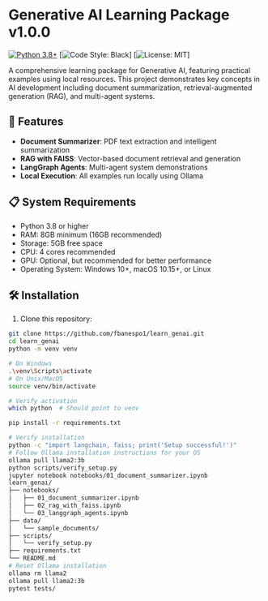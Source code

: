 # Generative AI Learning Package v1.0.0

[![Python 3.8+](https://img.shields.io/badge/python-3.8+-blue.svg)](https://www.python.org/downloads/)
[![Code Style: Black](https://img.shields.io/badge/code%20style-black-000000.svg)]
[![License: MIT](https://img.shields.io/badge/License-MIT-yellow.svg)]

A comprehensive learning package for Generative AI, featuring practical examples using local resources. This project demonstrates key concepts in AI development including document summarization, retrieval-augmented generation (RAG), and multi-agent systems.

## 🚀 Features

- **Document Summarizer**: PDF text extraction and intelligent summarization
- **RAG with FAISS**: Vector-based document retrieval and generation
- **LangGraph Agents**: Multi-agent system demonstrations
- **Local Execution**: All examples run locally using Ollama

## 📋 System Requirements

- Python 3.8 or higher
- RAM: 8GB minimum (16GB recommended)
- Storage: 5GB free space
- CPU: 4 cores recommended
- GPU: Optional, but recommended for better performance
- Operating System: Windows 10+, macOS 10.15+, or Linux

## 🛠️ Installation

1. Clone this repository:
```bash
git clone https://github.com/fbanespo1/learn_genai.git
cd learn_genai
python -m venv venv

# On Windows
.\venv\Scripts\activate
# On Unix/MacOS
source venv/bin/activate

# Verify activation
which python  # Should point to venv

pip install -r requirements.txt

# Verify installation
python -c "import langchain, faiss; print('Setup successful!')"
# Follow Ollama installation instructions for your OS
ollama pull llama2:3b
python scripts/verify_setup.py
jupyter notebook notebooks/01_document_summarizer.ipynb
learn_genai/
├── notebooks/
│   ├── 01_document_summarizer.ipynb
│   ├── 02_rag_with_faiss.ipynb
│   └── 03_langgraph_agents.ipynb
├── data/
│   └── sample_documents/
├── scripts/
│   └── verify_setup.py
├── requirements.txt
└── README.md
# Reset Ollama installation
ollama rm llama2
ollama pull llama2:3b
pytest tests/
